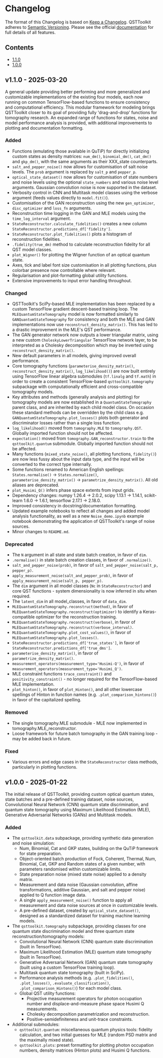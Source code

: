 # Changelog

The format of this Changelog is based on [Keep a Changelog](https://keepachangelog.com/en/1.1.0/). QSTToolkit adheres to [Semantic Versioning](https://semver.org/spec/v2.0.0.html). Please see the official [documentation](https://qsttoolkit.readthedocs.io/en/latest/) for full details of all features.

## Contents
- [1.1.0](#v110---2025-03-19)
- [1.0.0](#v100---2025-01-22)

## v1.1.0 - 2025-03-20

A general update providing better performing and more generalized and customizable implementations of the existing four models, each now running on common TensorFlow-based functions to ensure consistency and computational efficiency. This modular framework for modeling brings QSTToolkit closer to its goal of providing fully 'drag-and-drop' functions for tomography research. An expanded range of functions for states, noise and model performance analysis is provided, with additional improvements to plotting and documentation formatting.

### Added
- Functions (emulating those available in QuTiP) for directly initializing custom states as density matrices: `num_dm()`, `binomial_dm()`, `cat_dm()` and `gkp_dm()`, with the same arguments as their XXX_state counterparts.
- `salt_and_pepper_noise()` now allows for customisation of salt noise levels. The `prob` argument is replaced by `salt_p` and `pepper_p`.
- `optical_state_dataset()` now allows for customisation of state numbers and noise levels using the optional `state_numbers` and various noise level arguments. Gaussian convolution noise is now supported in the dataset.
- Verbosity control in CNN and Multitask model classes using the verbose argument (feeds values directly to `model.fit()`).
- Customisation of the GAN reconstruction using the new `gen_optimizer`, `disc_optimizer` and `loss_fn` arguments.
- Reconstruction time logging in the GAN and MLE models using the `time_log_interval` argument.
- `StateReconstructor.calculate_fidelities()` creates a new column `StateReconstructor.predictions_df['fidelity']`.
- `StateReconstructor.plot_fidelities()` plots a histogram of reconstruction fidelities.
- `.fidelity(true_dm)` method to calculate reconstruction fidelity for all QST model classes.
- `plot_Wigner()` for plotting the Wigner function of an optical quantum state.
- Axes, tick and label font size customisation in all plotting functions, plus colorbar presence now controllable where relevant.
- Regularisation and plot-formatting global utility functions.
- Extensive improvements to input error handling throughout.

### Changed
- QSTToolkit's SciPy-based MLE implementation has been replaced by a custom TensorFlow gradient descent-based training loop. The `MLEQuantumStateTomography` model is now formatted similarly to `GANQuantumStateTomography` for consistency and both the MLE and GAN implementations now use `reconstruct_density_matrix()`. This has led to a drastic improvement in the MLE's QST performance.
- The GAN generator network now outputs a lower triangular matrix, using a new custom `CholeskyLowerTriangular` TensorFlow network layer, to be interpreted as a Cholesky decomposition which may be inverted using `reconstruct_density_matrix()`.
- New default parameters in all models, giving improved overall performance.
- Core tomography functions (`parameterise_density_matrix()`, `reconstruct_density_matrix()`, `log_likelihood()`) are now built entirely using TensorFlow linear algebra submodules (`tf.linalg` and `tf.math`) in order to create a consistent TensorFlow-based `qsttoolkit.tomography` subpackage with computationally efficient and cross-compatible tomography models.
- Key attributes and methods (generally analysis and plotting) for tomography models are now established in a `QuantumStateTomography` parent class, and are inherited by each child model class. On occasion these standard methods can be overridden by the child class e.g. `GANQuantumStateTomography.plot_losses()` plots both generator and discriminator losses rather than a single loss function.
- `log_likelihood()` moved from `tomography.MLE` to `tomography.QST`. Globally imported function should not be affected.
- `expectation()` moved from `tomography.GAN_reconstructor.train` to the `qsttoolkit.quantum` submodule. Globally imported function should not be affected.
- Many functions (`mixed_state_noise()`, all plotting functions, `fidelity()`) are now less fussy about the input data type, and the input will be converted to the correct type internally.
- Some functions renamed to American English spellings: `States.normalise()` -> `States.normalize()`, `parameterise_density_matrix()` -> `parametrize_density_matrix()`. All old aliases are deprecated.
- `plot_Husimi_Q()` infers phase space extents from input grids.
- Dependency changes: numpy 1.26.4 -> 2.0.2, scipy 1.13.1 -> 1.14.1, scikit-learn 1.6.0 -> 1.6.1, tensorflow 2.17.1 -> 2.18.0.
- Improved consistency in docstring/documentation formatting.
- Updated example notebooks to reflect all changes and added model analysis functionality, as well as a new `Noise_demo.ipynb` example notebook demonstrating the application of QSTToolkit's range of noise sources.
- Minor changes to `README.md`.

### Deprecated
- The `N` argument in all state and state batch creation, in favor of `dim`.
- `.normalise()` in state batch creation classes, in favor of `.normalize()`.
- `salt_and_pepper_noise(prob)`, in favor of `salt_and_pepper_noise(salt_p, pepper_p)`.
- `apply_measurement_noise(salt_and_pepper_prob)`, in favor of `apply_measurement_noise(salt_p, pepper_p)`.
- The `dim` argument in all model classes (`Nc` in `StateReconstructor`) and core QST functions - system dimensionality is now inferred in situ when required.
- The `latent_dim` in all model_classes, in favor of `data_dim`.
- `MLEQuantumStateTomography.reconstruct(method)`, in favor of `MLEQuantumStateTomography.reconstruct(optimizer)` to identify a Keras-compatible optimizer for the reconstruction training.
- `MLEQuantumStateTomography.reconstruct(verbose)`, in favor of `MLEQuantumStateTomography.reconstruct(verbose_interval)`.
- `MLEQuantumStateTomography.plot_cost_values()`, in favor of `MLEQuantumStateTomography.plot_losses()`.
- `StateReconstructor.predictions_df['true_states']`, in favor of `StateReconstructor.predictions_df['true_dms']`.
- `parameterise_density_matrix()`, in favor of `parametrize_density_matrix()`.
- `measurement_operators(measurement_type='Husimi-Q')`, in favor of `measurement_operators(measurement_type='Husimi_Q')`.
- MLE constraint functions `trace_constraint()` and `positivity_constraint()` - no longer required for the TensorFlow-based MLE implementation.
- `plot_hinton()`, in favor of `plot_Hinton()`, and all other lowercase spellings of Hinton in function names (e.g. `.plot_comparison_hintons()`) in favor of the capitalized spelling.

### Removed
- The single tomography.MLE submodule - MLE now implemented in tomography.MLE_reconstructor.
- Loose framework for future batch tomography in the GAN training loop - may be added back in future.

### Fixed
- Various errors and edge cases in the `StateReconstructor` class methods, particularly in plotting functions.

## v1.0.0 - 2025-01-22

The initial release of QSTToolkit, providing custom optical quantum states, state batches and a pre-defined training dataset, noise sources, Convolutional Neural Network (CNN) quantum state discrimination, and quantum state tomography using Maximum Likelihood Estimation (MLE), Generative Adversarial Networks (GANs) and Multitask models.

### Added
- The `qsttoolkit.data` subpackage, providing synthetic data generation and noise simulation:
    - Num, Binomial, Cat and GKP states, building on the QuTiP framework for state preparation.
    - Object-oriented batch production of Fock, Coherent, Thermal, Num, Binomial, Cat, GKP and Random states of a given number, with parameters randomised within customizable limits.
    - State preparation noise (mixed state noise) applied to a density matrix.
    - Measurement and data noise (Gaussian convolution, affine transformations, additive Gaussian, and salt and pepper noise) applied to Q function image data.
    - A single `apply_measurement_noise()` function to apply all measurement and data noise sources at once in customizable levels.
    - A pre-defined dataset, created by `optical_state_dataset()`, designed as a standardized dataset for training machine learning models.
- The `qsttoolkit.tomography` subpackage, providing classes for one quantum state discrimination model and three quantum state reconstruction/tomography models:
    - Convolutional Neural Network (CNN) quantum state discrimination (built in TensorFlow).
    - Maximum Likelihood Estimation (MLE) quantum state tomography (built in TensorFlow).
    - Generative Adversarial Network (GAN) quantum state tomography (built using a custom TensorFlow training loop).
    - Multitask quantum state tomography (built in SciPy).
    - Performance analysis methods (e.g. `.plot_fidelities()`, `.plot_losses()`, `.evaluate_classification()`, `.plot_comparison_Hintons()`) for each model class.
    - Global QST utility functions:
        - Projective measurement operators for photon occupation number and displace-and-measure phase space Husimi Q measurements.
        - Cholesky decomposition parametrization and reconstruction.
        - Positive-semidefiniteness and unit-trace constraints.
- Additional submodules:
    - `qsttoolkit.quantum`: miscellaneous quantum physics tools: fidelity calculation, and two initial guesses for MLE (random PSD matrix and the maximally mixed state).
    - `qsttoolkit.plots`: preset formatting for plotting photon occupation numbers, density matrices (Hinton plots) and Husimi Q functions.